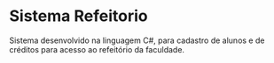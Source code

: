 # Sistema Refeitorio
Sistema desenvolvido na linguagem C#, para cadastro de alunos e de créditos para acesso ao refeitório da faculdade.
